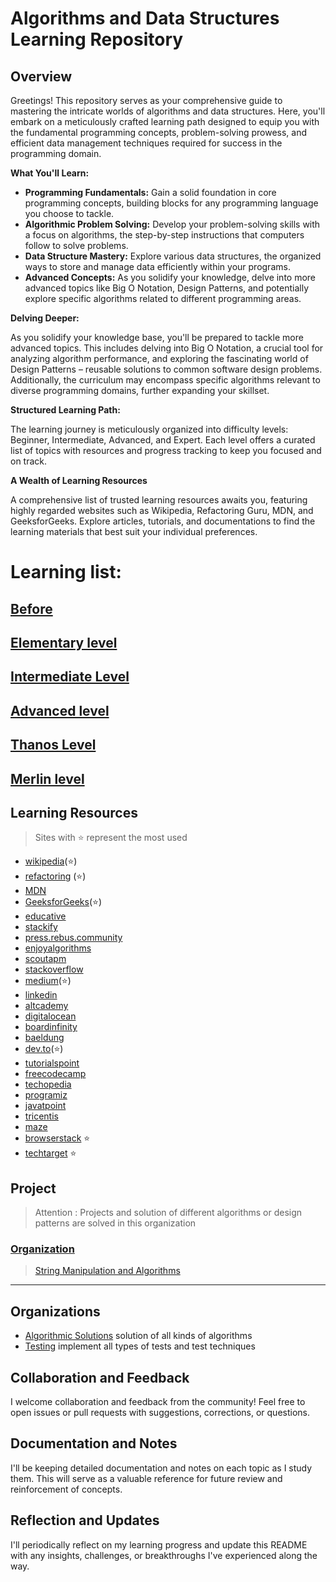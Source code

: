 # Algorithms and Data Structures Learning Repository

## Overview

Greetings! This repository serves as your comprehensive guide to mastering the intricate worlds of algorithms and data structures. Here, you'll embark on a meticulously crafted learning path designed to equip you with the fundamental programming concepts, problem-solving prowess, and efficient data management techniques required for success in the programming domain.

**What You'll Learn:**

- **Programming Fundamentals:** Gain a solid foundation in core programming concepts, building blocks for any programming language you choose to tackle.
- **Algorithmic Problem Solving:** Develop your problem-solving skills with a focus on algorithms, the step-by-step instructions that computers follow to solve problems.
- **Data Structure Mastery:** Explore various data structures, the organized ways to store and manage data efficiently within your programs.
- **Advanced Concepts:** As you solidify your knowledge, delve into more advanced topics like Big O Notation, Design Patterns, and potentially explore specific algorithms related to different programming areas.

**Delving Deeper:**

As you solidify your knowledge base, you'll be prepared to tackle more advanced topics. This includes delving into Big O Notation, a crucial tool for analyzing algorithm performance, and exploring the fascinating world of Design Patterns – reusable solutions to common software design problems. Additionally, the curriculum may encompass specific algorithms relevant to diverse programming domains, further expanding your skillset.

**Structured Learning Path:**

The learning journey is meticulously organized into difficulty levels: Beginner, Intermediate, Advanced, and Expert. Each level offers a curated list of topics with resources and progress tracking to keep you focused and on track.

**A Wealth of Learning Resources**

A comprehensive list of trusted learning resources awaits you, featuring highly regarded websites such as Wikipedia, Refactoring Guru, MDN, and GeeksforGeeks. Explore articles, tutorials, and documentations to find the learning materials that best suit your individual preferences.

# Learning list:

## [Before](https://github.com/m-mdy-m/SPathways)

## [Elementary level](./1.Elementary%20level)

## [Intermediate Level](./2.Intermediate%20Level/)

## [Advanced level](./3.Advanced%20level/)

## [Thanos Level](./4.Thanos%20level/)

## [Merlin level](./5.Merlin%20level/)

## Learning Resources

> Sites with ⭐ represent the most used

- [wikipedia](https://en.wikipedia.org)(⭐)
- [refactoring](https://refactoring.guru/design-patterns) (⭐)
- [MDN](https://developer.mozilla.org)
- [GeeksforGeeks](https://www.geeksforgeeks.org)(⭐)
- [educative](https://www.educative.io)
- [stackify](https://stackify.com)
- [press.rebus.community](https://press.rebus.community)
- [enjoyalgorithms](https://www.enjoyalgorithms.com/blog)
- [scoutapm](https://scoutapm.com/blog)
- [stackoverflow](https://stackoverflow.com)
- [medium](https://medium.com)(⭐)
- [linkedin](https://www.linkedin.com)
- [altcademy](https://www.altcademy.com)
- [digitalocean](https://www.digitalocean.com)
- [boardinfinity](https://www.boardinfinity.com)
- [baeldung](https://www.baeldung.com)
- [dev.to](https://dev.to)(⭐)
- [tutorialspoint](https://www.tutorialspoint.com/design_pattern)
- [freecodecamp](https://www.freecodecamp.org)
- [techopedia](https://www.techopedia.com)
- [programiz](https://www.programiz.com)
- [javatpoint](https://www.javatpoint.com)
- [tricentis](https://www.tricentis.com)
- [maze](https://maze.co)
- [browserstack](https://www.browserstack.com) ⭐
- [techtarget](https://www.techtarget.com) ⭐

## Project

> Attention : Projects and solution of different algorithms or design patterns are solved in this organization

### [Organization](https://github.com/Algorithmic-Solutions)

> [String Manipulation and Algorithms](https://github.com/Algorithmic-Solutions/.github/blob/main/profile/README.md#string-manipulation-and-algorithms)

---

## Organizations

- [Algorithmic Solutions](https://github.com/Algorithmic-Solutions) solution of all kinds of algorithms
- [Testing](https://github.com/Testing-Guild) implement all types of tests and test techniques

## Collaboration and Feedback

I welcome collaboration and feedback from the community! Feel free to open issues or pull requests with suggestions, corrections, or questions.

## Documentation and Notes

I'll be keeping detailed documentation and notes on each topic as I study them. This will serve as a valuable reference for future review and reinforcement of concepts.

## Reflection and Updates

I'll periodically reflect on my learning progress and update this README with any insights, challenges, or breakthroughs I've experienced along the way.
